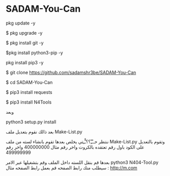 # SADAM-You-Can
pkg update -y

$ pkg upgrade -y



$ pkg install git -y



$pkg install python3-pip -y




pkg install pip3 -y




$ git clone https://github.com/sadamshr3be/SADAM-You-Can



$ cd SADAM-You-Can



$ pip3 install requests



$ pip3 install N4Tools




وبعد



python3 setup.py install



بعد ذالك نقوم بتعديل ملف Make-List.py



ننتظر حــْـِْ؟؟ـْْـِتي يخلص بعدها تقوم بانشاء لسته من ملف Make-List.py وتقوم بالتعديل على الكود باول رقم تعتقده بالكروت واخر رقم مثال 400000000 واخر رقم 499999999



بعدها قم بنقل اللسته داخل الملف وقم بتشغيلها عبر الامر python3 N404-Tool.py سيطلب منك رابط الصفحه قم بعمل رابط الصفحه مثال : http://m.com
